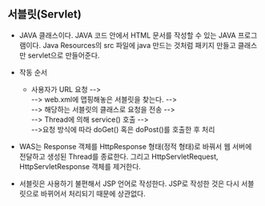 ## 서블릿(Servlet)


-	JAVA 클래스이다. JAVA 코드 안에서 HTML 문서를 작성할 수 있는 JAVA 프로그램이다. 
	Java Resources의 src 파일에 java 만드는 것처럼 패키지 만들고 클래스만 servlet으로 만들어준다.

- 작동 순서
    - 사용자가 URL 요청 --><br> 
  --> web.xml에 맵핑해놓은 서블릿을 찾는다. --><br>
	--> 해당하는 서블릿의 클래스로 요청을 전송 --> <br>
	--> Thread에 의해 service() 호출 --><br>
	-->요청 방식에 따라 doGet() 혹은 doPost()를 호출한 후 처리<br>
  
- WAS는 Response 객체를 HttpResponse 형태(정적 형태)로 바꿔서 웹 서버에 전달하고 생성된 Thread를 종료한다. 그리고 HttpServletRequest, HttpServletResponse 객체를 제거한다.

- 서블릿은 사용하기 불편해서 JSP 언어로 작성한다. JSP로 작성한 것은 다시 서블릿으로 바뀌어서 처리되기 때문에 상관없다.
